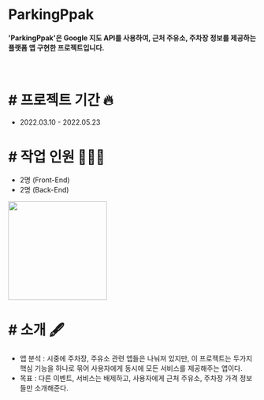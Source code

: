 # ParkingPpak

#### 'ParkingPpak'은 Google 지도 API를 사용하여, 근처 주유소, 주차장 정보를 제공하는 플랫폼 앱 구현한 프로젝트입니다.
<br>

# # 프로젝트 기간 🔥

- 2022.03.10 - 2022.05.23

# # 작업 인원 🧑🏻‍💻

- 2명 (Front-End)
- 2명 (Back-End)

<div>
<img src="https://user-images.githubusercontent.com/68217675/209516003-09c4d081-d5b8-4712-a62f-10ad7af0ec5e.gif" width="200"></img>
</div>


# # 소개 🖋

- 앱 분석 : 시중에 주차장, 주유소 관련 앱들은 나눠져 있지만, 이 프로젝트는 두가지 핵심 기능을 하나로 묶어 사용자에게 동시에 모든 서비스를 제공해주는 앱이다.
- 목표 : 다른 이벤트, 서비스는 배제하고, 사용자에게 근처 주유소, 주차장 가격 정보들만 소개해준다. 
        


